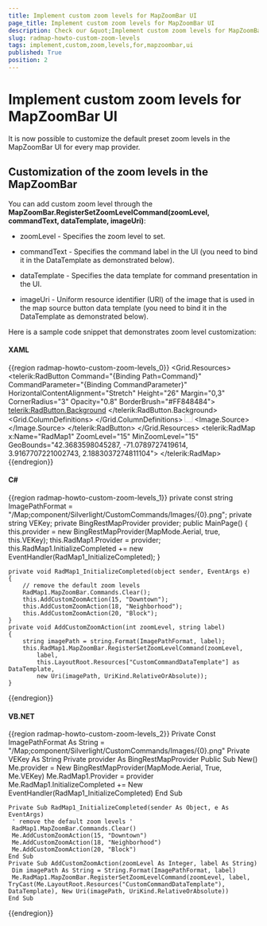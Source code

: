 ```yaml
---
title: Implement custom zoom levels for MapZoomBar UI
page_title: Implement custom zoom levels for MapZoomBar UI
description: Check our &quot;Implement custom zoom levels for MapZoomBar UI&quot; documentation article for the RadMap {{ site.framework_name }} control.
slug: radmap-howto-custom-zoom-levels
tags: implement,custom,zoom,levels,for,mapzoombar,ui
published: True
position: 2
---
```


# Implement custom zoom levels for MapZoomBar UI

It is now possible to customize the default preset zoom levels in the MapZoomBar UI for every map provider.

## Customization of the zoom levels in the MapZoomBar

You can add custom zoom level through the __MapZoomBar.RegisterSetZoomLevelCommand(zoomLevel, commandText, dataTemplate, imageUri)__:

* zoomLevel - Specifies the zoom level to set.

* commandText - Specifies the command label in the UI (you need to bind it in the DataTemplate as demonstrated below).

* dataTemplate - Specifies the data template for command presentation in the UI.

* imageUri - Uniform resource identifier (URI) of the image that is used in the map source button data template (you need to bind it in the DataTemplate as demonstrated below).

Here is a sample code snippet that demonstrates zoom level customization:

#### __XAML__
{{region radmap-howto-custom-zoom-levels_0}}
	<Grid x:Name="LayoutRoot">
	    <Grid.Resources>
	        <DataTemplate x:Key="CustomCommandDataTemplate">
	            <telerik:RadButton Command="{Binding Path=Command}"
	                                CommandParameter="{Binding CommandParameter}"
	                                HorizontalContentAlignment="Stretch"
	                                Height="26"
	                                Margin="0,3"
	                                CornerRadius="3"
	                                Opacity="0.8"
	                                BorderBrush="#FF848484">
	                <telerik:RadButton.Background>
	                    <LinearGradientBrush StartPoint="0.5,0" EndPoint="0.5,1">
	                        <GradientStop Color="White"/>
	                        <GradientStop Color="#FFD4D4D4" Offset="1"/>
	                        <GradientStop Color="Gainsboro" Offset="0.5"/>
	                        <GradientStop Color="#FFADADAD" Offset="0.51"/>
	                    </LinearGradientBrush>
	                </telerik:RadButton.Background>
	                <Grid HorizontalAlignment="Stretch">
	                    <Grid.ColumnDefinitions>
	                        <ColumnDefinition />
	                        <ColumnDefinition Width="32" />
	                    </Grid.ColumnDefinitions>
	                    <TextBlock Text="{Binding Path=Command.Text}"
	              TextAlignment="Center" 
	              HorizontalAlignment="Stretch" 
	              Padding="7,0"
	              FontSize="11" 
	              FontWeight="Bold" />
	                    <Image Grid.Column="1" Width="16" Height="16" HorizontalAlignment="Center" VerticalAlignment="Center">
	                        <Image.Source>
	                            <BitmapImage UriSource="{Binding ImageUri}" />
	                        </Image.Source>
	                    </Image>
	                </Grid>
	            </telerik:RadButton>
	        </DataTemplate>
	    </Grid.Resources>
	    <telerik:RadMap x:Name="RadMap1" 
	                    ZoomLevel="15"
	                    MinZoomLevel="15"
	                    GeoBounds="42.3683598045287, -71.0789727419614, 3.9167707221002743, 2.1883037274811104">
	    </telerik:RadMap>
	</Grid>
{{endregion}}

#### __C#__
{{region radmap-howto-custom-zoom-levels_1}}
	private const string ImagePathFormat = "/Map;component/Silverlight/CustomCommands/Images/{0}.png";
	private string VEKey;
	private BingRestMapProvider provider;
	public MainPage()
	{
	    this.provider = new BingRestMapProvider(MapMode.Aerial, true, this.VEKey);
	    this.RadMap1.Provider = provider;
	    this.RadMap1.InitializeCompleted += new EventHandler(RadMap1_InitializeCompleted);
	}
	
	private void RadMap1_InitializeCompleted(object sender, EventArgs e)
	{
	    // remove the default zoom levels
	    RadMap1.MapZoomBar.Commands.Clear();
	    this.AddCustomZoomAction(15, "Downtown");
	    this.AddCustomZoomAction(18, "Neighborhood");
	    this.AddCustomZoomAction(20, "Block");
	}
	private void AddCustomZoomAction(int zoomLevel, string label)
	{
	    string imagePath = string.Format(ImagePathFormat, label);
	    this.RadMap1.MapZoomBar.RegisterSetZoomLevelCommand(zoomLevel,
	        label,
	        this.LayoutRoot.Resources["CustomCommandDataTemplate"] as DataTemplate,
	        new Uri(imagePath, UriKind.RelativeOrAbsolute));
	}
{{endregion}}

#### __VB.NET__
{{region radmap-howto-custom-zoom-levels_2}}
	Private Const ImagePathFormat As String = "/Map;component/Silverlight/CustomCommands/Images/{0}.png"
	Private VEKey As String
	Private provider As BingRestMapProvider
	Public Sub New()
	 Me.provider = New BingRestMapProvider(MapMode.Aerial, True, Me.VEKey)
	 Me.RadMap1.Provider = provider
	 Me.RadMap1.InitializeCompleted += New EventHandler(RadMap1_InitializeCompleted)
	End Sub
	
	Private Sub RadMap1_InitializeCompleted(sender As Object, e As EventArgs)
	 ' remove the default zoom levels '
	 RadMap1.MapZoomBar.Commands.Clear()
	 Me.AddCustomZoomAction(15, "Downtown")
	 Me.AddCustomZoomAction(18, "Neighborhood")
	 Me.AddCustomZoomAction(20, "Block")
	End Sub
	Private Sub AddCustomZoomAction(zoomLevel As Integer, label As String)
	 Dim imagePath As String = String.Format(ImagePathFormat, label)
	 Me.RadMap1.MapZoomBar.RegisterSetZoomLevelCommand(zoomLevel, label, TryCast(Me.LayoutRoot.Resources("CustomCommandDataTemplate"), DataTemplate), New Uri(imagePath, UriKind.RelativeOrAbsolute))
	End Sub
{{endregion}}